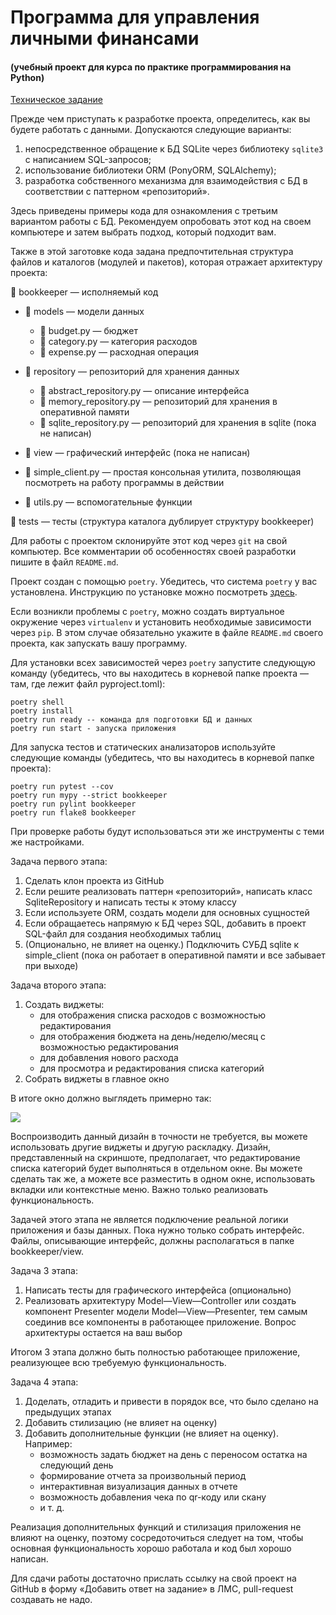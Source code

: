 # Программа для управления личными финансами
#### (учебный проект для курса по практике программирования на Python)

[Техническое задание](specification.md)

Прежде чем приступать к разработке проекта, определитесь, как вы будете работать с данными. Допускаются следующие варианты:

1. непосредственное обращение к БД SQLite через библиотеку `sqlite3` с написанием SQL-запросов;
1. использование библиотеки ORM (PonyORM, SQLAlchemy);
1. разработка собственного механизма для взаимодействия с БД в соответствии с паттерном «репозиторий».

Здесь приведены примеры кода для ознакомления с третьим вариантом работы с БД. Рекомендуем опробовать этот код на своем компьютере и затем выбрать подход, который подходит вам. 

Также в этой заготовке кода задана предпочтительная структура файлов и каталогов (модулей и пакетов), которая отражает архитектуру проекта:

📁 bookkeeper — исполняемый код 

- 📁 models — модели данных

    - 📄 budget.py — бюджет
    - 📄 category.py — категория расходов
    - 📄 expense.py — расходная операция
- 📁 repository — репозиторий для хранения данных

    - 📄 abstract_repository.py — описание интерфейса
    - 📄 memory_repository.py — репозиторий для хранения в оперативной памяти
    - 📄 sqlite_repository.py — репозиторий для хранения в sqlite (пока не написан)
- 📁 view — графический интерфейс (пока не написан)
- 📄 simple_client.py — простая консольная утилита, позволяющая посмотреть на работу программы в действии
- 📄 utils.py — вспомогательные функции

📁 tests — тесты (структура каталога дублирует структуру bookkeeper)

Для работы с проектом склонируйте этот код через `git` на свой компьютер. Все комментарии об особенностях своей разработки пишите в файл `README.md`.

Проект создан с помощью `poetry`. Убедитесь, что система `poetry` у вас установлена. Инструкцию по установке можно посмотреть [здесь](https://python-poetry.org/docs/).

Если возникли проблемы с `poetry`, можно создать виртуальное окружение через `virtualenv` и установить необходимые зависимости через `pip`. В этом случае обязательно укажите в файле `README.md` своего проекта, как запускать вашу программу.

Для установки всех зависимостей через `poetry` запустите следующую команду (убедитесь, что вы находитесь
в корневой папке проекта — там, где лежит файл pyproject.toml):

```commandline
poetry shell
poetry install
poetry run ready -- команда для подготовки БД и данных
poetry run start - запуска приложения
```

Для запуска тестов и статических анализаторов используйте следующие команды (убедитесь, 
что вы находитесь в корневой папке проекта):
```commandline
poetry run pytest --cov
poetry run mypy --strict bookkeeper
poetry run pylint bookkeeper
poetry run flake8 bookkeeper
```

При проверке работы будут использоваться эти же инструменты с теми же настройками.

Задача первого этапа:
1. Сделать клон проекта из GitHub
2. Если решите реализовать паттерн «репозиторий», написать класс SqliteRepository и написать тесты к этому классу
3. Если используете ORM, создать модели для основных сущностей
4. Если обращаетесь напрямую к БД через SQL, добавить в проект SQL-файл для создания необходимых таблиц
5. (Опционально, не влияет на оценку.) Подключить СУБД sqlite к simple_client (пока он работает в оперативной памяти и все забывает при выходе)

Задача второго этапа:
1. Создать виджеты:
   - для отображения списка расходов с возможностью редактирования
   - для отображения бюджета на день/неделю/месяц с возможностью редактирования
   - для добавления нового расхода
   - для просмотра и редактирования списка категорий
2. Собрать виджеты в главное окно

В итоге окно должно выглядеть примерно так:

![](screenshot.png)

Воспроизводить данный дизайн в точности не требуется, вы можете использовать другие
виджеты и другую раскладку. Дизайн, представленный на скриншоте, предполагает, что 
редактирование списка категорий будет выполняться в отдельном окне. Вы можете
сделать так же, а можете все разместить в одном окне, использовать вкладки
или контекстные меню. Важно только реализовать функциональность.

Задачей этого этапа не является подключение реальной логики приложения и базы
данных. Пока нужно только собрать интерфейс. Файлы, описывающие интерфейс,
должны располагаться в папке bookkeeper/view.

Задача 3 этапа:
1. Написать тесты для графического интерфейса (опционально)
2. Реализовать архитектуру Model—View—Controller или создать компонент Presenter модели Model—View—Presenter, тем самым соединив все компоненты
в работающее приложение. Вопрос архитектуры остается на ваш выбор

Итогом 3 этапа должно быть полностью работающее приложение, реализующее всю требуемую
функциональность.

Задача 4 этапа:
1. Доделать, отладить и привести в порядок все, что было сделано на предыдущих этапах
2. Добавить стилизацию (не влияет на оценку)
3. Добавить дополнительные функции (не влияет на оценку). Например:
    - возможность задать бюджет на день с переносом остатка на следующий день
    - формирование отчета за произвольный период
    - интерактивная визуализация данных в отчете
    - возможность добавления чека по qr-коду или скану
    - и т. д.

Реализация дополнительных функций и стилизация приложения не влияют на оценку, поэтому
сосредоточиться следует на том, чтобы основная функциональность хорошо работала
и код был хорошо написан.

Для сдачи работы достаточно прислать ссылку на свой проект на GitHub в форму «Добавить ответ на задание» в ЛМС, 
pull-request создавать не надо.
